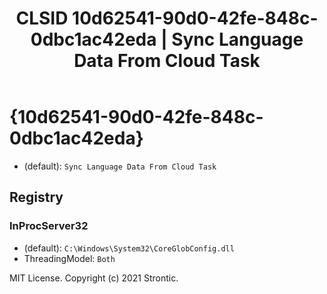 ﻿---
title: "CLSID 10d62541-90d0-42fe-848c-0dbc1ac42eda | Sync Language Data From Cloud Task"
excerpt: What is COM-Object CLSID 10d62541-90d0-42fe-848c-0dbc1ac42eda?
---

# {10d62541-90d0-42fe-848c-0dbc1ac42eda}

* (default): `Sync Language Data From Cloud Task`

## Registry


### InProcServer32

* (default): `C:\Windows\System32\CoreGlobConfig.dll`
* ThreadingModel: `Both`

MIT License. Copyright (c) 2021 Strontic.


